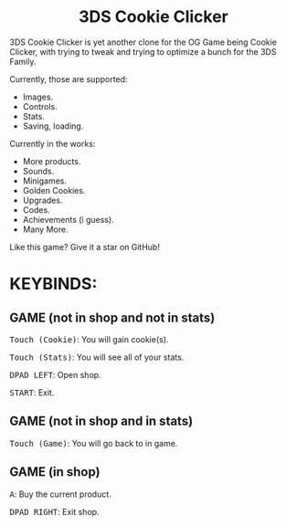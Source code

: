 <h1 align="center">
  <b>3DS Cookie Clicker</b>
</h1>

3DS Cookie Clicker is yet another clone for the OG Game being Cookie Clicker, with trying to tweak and trying to optimize a bunch for the 3DS Family.

Currently, those are supported:
- Images.
- Controls.
- Stats.
- Saving, loading.

Currently in the works:
- More products.
- Sounds.
- Minigames.
- Golden Cookies.
- Upgrades.
- Codes.
- Achievements (i guess).
- Many More.

Like this game? Give it a star on GitHub!

# KEYBINDS:
## GAME (not in shop and not in stats)
<kbd>Touch (Cookie)</kbd>: You will gain cookie(s).

<kbd>Touch (Stats)</kbd>: You will see all of your stats.

<kbd>DPAD LEFT</kbd>: Open shop.

<kbd>START</kbd>: Exit.

## GAME (not in shop and in stats)
<kbd>Touch (Game)</kbd>: You will go back to in game.

## GAME (in shop)
<kbd>A</kbd>: Buy the current product.

<kbd>DPAD RIGHT</kbd>: Exit shop.